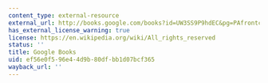 ```yaml
---
content_type: external-resource
external_url: http://books.google.com/books?id=UW3SS9P9hdEC&pg=PAfrontcover
has_external_license_warning: true
license: https://en.wikipedia.org/wiki/All_rights_reserved
status: ''
title: Google Books
uid: ef56e0f5-96e4-4d9b-80df-bb1d07bcf365
wayback_url: ''
---
```

